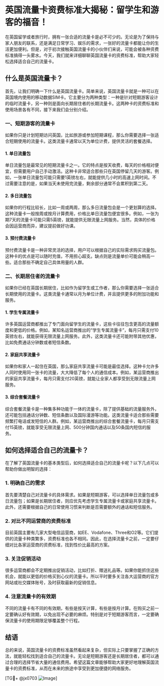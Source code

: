 # 英国流量卡资费标准大揭秘：留学生和游客的福音！

在英国留学或者旅行时，拥有一张合适的流量卡是必不可少的。无论是为了保持与家人朋友的联系，还是满足日常学习、娱乐的需求，一张好的流量卡都能让你的生活更加便利。但是，对于初次接触英国流量卡的小伙伴们来说，可能会被各种资费标准搞得一头雾水。今天，我们就来详细聊聊英国流量卡的资费标准，帮助大家轻松选择适合自己的流量卡。

## 什么是英国流量卡？

首先，让我们明确一下什么是英国流量卡。简单来说，英国流量卡就是一种可以在英国境内使用的移动数据SIM卡。它主要分为两种类型：一种是针对短期游客设计的临时流量卡，另一种则是面向长期居住者的长期流量卡。这两种卡的资费标准和使用场景各有不同，接下来我们会分别介绍。

### 一、短期游客的流量卡

如果你只是计划短期访问英国，比如旅游或参加短期课程，那么你需要选择一张适合短期使用的流量卡。这类流量卡通常以天为单位计费，提供灵活的套餐选择。

#### 1. 单日流量包
单日流量包是最常见的短期流量卡之一。它的特点是按天收费，每天的价格相对便宜，但需要用户自己手动激活。这种卡非常适合那些只在英国停留几天的游客。例如，一张单日流量包可能只需要1英镑左右，就能提供几小时的高速上网时间。不过需要注意的是，如果当天未使用完流量，剩余部分通常不会累积到第二天。

#### 2. 多日流量包
如果你的行程比较长，比如一周或两周，那么多日流量包会是一个更划算的选择。这种流量卡一般按周或按月计算费用，价格比单日流量包便宜很多。例如，一张为期7天的流量卡可能只需5英镑，就能提供无限流量上网服务。当然，具体的价格会因运营商而异，建议提前做好功课。

#### 3. 预付费流量卡
预付费流量卡是一种非常灵活的选择，用户可以根据自己的实际需求购买流量包。这种卡的优点是可以随时充值，不用担心超支。缺点则是流量单价可能会稍高一些。适合那些不确定自己具体用量的人群。

### 二、长期居住者的流量卡

如果你已经在英国长期居住，比如作为留学生或工作者，那么你需要选择一张适合长期使用的流量卡。这类流量卡通常以月为单位计费，并且提供更多的附加功能和服务。

#### 1. 学生专属流量卡
许多英国运营商都推出了专门面向留学生的流量卡，这些卡往往包含更高的流量额度和更低的价格。例如，某知名运营商推出的“学生专属流量卡”，每月只需支付10英镑左右，就能获得无限流量上网服务。此外，这类流量卡还可能附带其他优惠，比如免费通话分钟数或者短信条数。

#### 2. 家庭共享流量卡
如果你和家人一起住在英国，那么家庭共享流量卡可能是最佳选择。这种卡允许多人同时使用同一张卡的流量，大大降低了每个人的通信成本。例如，某运营商推出的家庭共享流量卡，每月只需支付20英镑，就能让全家人都享受到无限流量上网服务。

#### 3. 综合套餐流量卡
综合套餐流量卡是一种集多种功能于一体的流量卡，除了提供基础的流量服务外，还可能包括通话分钟数、短信条数以及国际漫游等功能。这类流量卡适合那些需要频繁打电话或发短信的人群。例如，某运营商推出的综合套餐流量卡，每月只需支付15英镑，就能享受无限流量上网、500分钟国内通话以及50条国内短信的服务。

## 如何选择适合自己的流量卡？

在了解了英国流量卡的基本类型后，如何选择适合自己的流量卡呢？以下几点可以帮助你做出明智的选择：

### 1. 明确自己的需求
首先要清楚自己对流量卡的具体需求。如果是短期游客，可以选择单日流量包或多日流量包；如果是长期居住者，则应优先考虑学生专属流量卡或家庭共享流量卡。此外，还需要根据自己的日常使用习惯来判断是否需要额外的通话和短信服务。

### 2. 对比不同运营商的资费标准
目前英国主要有几家大型电信运营商，如EE、Vodafone、Three和O2等。它们提供的流量卡种类繁多，资费标准也各不相同。因此，在选择流量卡之前，一定要仔细对比各家运营商的资费标准，找到性价比最高的方案。

### 3. 关注促销活动
很多运营商都会不定期推出促销活动，比如打折、赠送礼品等。如果你能抓住这些机会，就能以更低的价格买到心仪的流量卡。所以平时要多关注各大运营商的官方网站或社交媒体账号，及时获取最新的促销信息。

### 4. 注意流量卡的有效期
不同的流量卡有不同的有效期，有些是按天计算，有些是按月计算。在购买之前一定要确认好有效期，以免出现不必要的麻烦。特别是对于短期游客而言，一定要确保流量卡的使用期限足够覆盖整个行程。

## 结语

总的来说，英国流量卡的资费标准虽然看起来复杂，但实际上只要掌握了正确的方法，就能轻松找到适合自己的流量卡。无论是短期游客还是长期居住者，都可以通过合理的选择节省大量的通信费用。希望这篇文章能够帮助大家更好地理解英国流量卡的资费标准，从而在未来的旅途中享受到更加便捷的网络服务。

[TG💪+ @jx0703 ![Image](https://github.com/user-attachments/assets/dbca1d08-cadb-493c-b0ec-ad6f7a83f270)]
